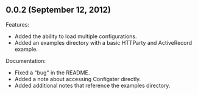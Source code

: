 ## 0.0.2 (September 12, 2012)

Features:

  - Added the ability to load multiple configurations.
  - Added an examples directory with a basic HTTParty and ActiveRecord example.

Documentation:

  - Fixed a "bug" in the README.
  - Added a note about accessing Configster directly.
  - Added additional notes that reference the examples directory.